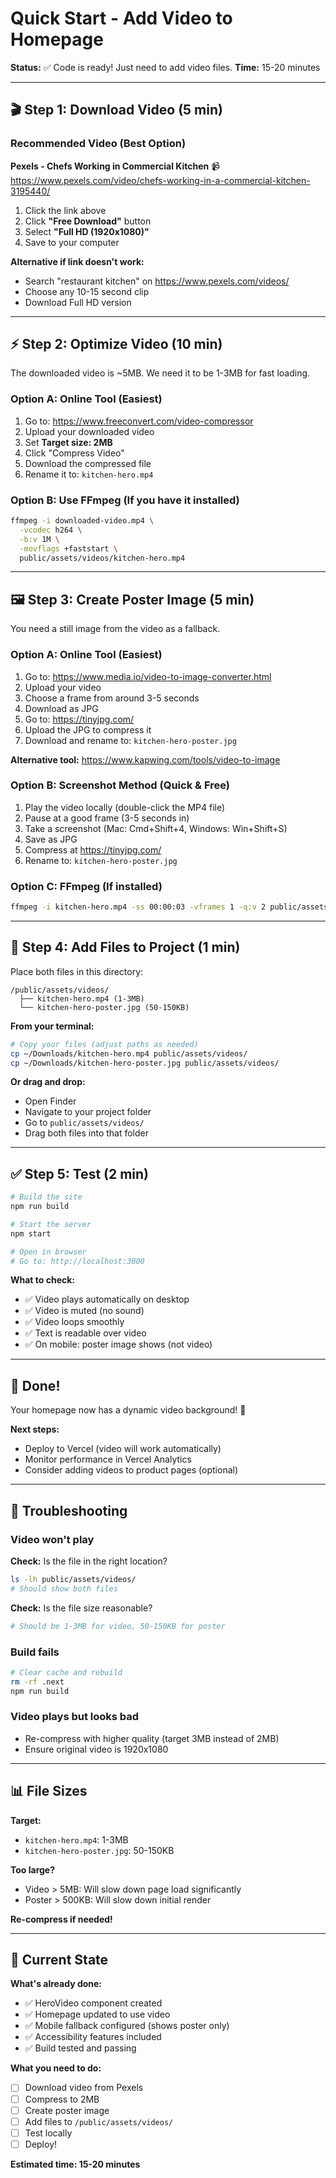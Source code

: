 # Quick Start - Add Video to Homepage

**Status:** ✅ Code is ready! Just need to add video files.
**Time:** 15-20 minutes

---

## 🎬 Step 1: Download Video (5 min)

### Recommended Video (Best Option)
**Pexels - Chefs Working in Commercial Kitchen**
📹 https://www.pexels.com/video/chefs-working-in-a-commercial-kitchen-3195440/

1. Click the link above
2. Click **"Free Download"** button
3. Select **"Full HD (1920x1080)"**
4. Save to your computer

**Alternative if link doesn't work:**
- Search "restaurant kitchen" on https://www.pexels.com/videos/
- Choose any 10-15 second clip
- Download Full HD version

---

## ⚡ Step 2: Optimize Video (10 min)

The downloaded video is ~5MB. We need it to be 1-3MB for fast loading.

### Option A: Online Tool (Easiest)
1. Go to: https://www.freeconvert.com/video-compressor
2. Upload your downloaded video
3. Set **Target size: 2MB**
4. Click "Compress Video"
5. Download the compressed file
6. Rename it to: `kitchen-hero.mp4`

### Option B: Use FFmpeg (If you have it installed)
```bash
ffmpeg -i downloaded-video.mp4 \
  -vcodec h264 \
  -b:v 1M \
  -movflags +faststart \
  public/assets/videos/kitchen-hero.mp4
```

---

## 🖼️ Step 3: Create Poster Image (5 min)

You need a still image from the video as a fallback.

### Option A: Online Tool (Easiest)
1. Go to: https://www.media.io/video-to-image-converter.html
2. Upload your video
3. Choose a frame from around 3-5 seconds
4. Download as JPG
5. Go to: https://tinyjpg.com/
6. Upload the JPG to compress it
7. Download and rename to: `kitchen-hero-poster.jpg`

**Alternative tool:** https://www.kapwing.com/tools/video-to-image

### Option B: Screenshot Method (Quick & Free)
1. Play the video locally (double-click the MP4 file)
2. Pause at a good frame (3-5 seconds in)
3. Take a screenshot (Mac: Cmd+Shift+4, Windows: Win+Shift+S)
4. Save as JPG
5. Compress at https://tinyjpg.com/
6. Rename to: `kitchen-hero-poster.jpg`

### Option C: FFmpeg (If installed)
```bash
ffmpeg -i kitchen-hero.mp4 -ss 00:00:03 -vframes 1 -q:v 2 public/assets/videos/kitchen-hero-poster.jpg
```

---

## 📁 Step 4: Add Files to Project (1 min)

Place both files in this directory:
```
/public/assets/videos/
  ├── kitchen-hero.mp4 (1-3MB)
  └── kitchen-hero-poster.jpg (50-150KB)
```

**From your terminal:**
```bash
# Copy your files (adjust paths as needed)
cp ~/Downloads/kitchen-hero.mp4 public/assets/videos/
cp ~/Downloads/kitchen-hero-poster.jpg public/assets/videos/
```

**Or drag and drop:**
- Open Finder
- Navigate to your project folder
- Go to `public/assets/videos/`
- Drag both files into that folder

---

## ✅ Step 5: Test (2 min)

```bash
# Build the site
npm run build

# Start the server
npm start

# Open in browser
# Go to: http://localhost:3000
```

**What to check:**
- ✅ Video plays automatically on desktop
- ✅ Video is muted (no sound)
- ✅ Video loops smoothly
- ✅ Text is readable over video
- ✅ On mobile: poster image shows (not video)

---

## 🎯 Done!

Your homepage now has a dynamic video background! 🎉

**Next steps:**
- Deploy to Vercel (video will work automatically)
- Monitor performance in Vercel Analytics
- Consider adding videos to product pages (optional)

---

## 🔧 Troubleshooting

### Video won't play
**Check:** Is the file in the right location?
```bash
ls -lh public/assets/videos/
# Should show both files
```

**Check:** Is the file size reasonable?
```bash
# Should be 1-3MB for video, 50-150KB for poster
```

### Build fails
```bash
# Clear cache and rebuild
rm -rf .next
npm run build
```

### Video plays but looks bad
- Re-compress with higher quality (target 3MB instead of 2MB)
- Ensure original video is 1920x1080

---

## 📊 File Sizes

**Target:**
- `kitchen-hero.mp4`: 1-3MB
- `kitchen-hero-poster.jpg`: 50-150KB

**Too large?**
- Video > 5MB: Will slow down page load significantly
- Poster > 500KB: Will slow down initial render

**Re-compress if needed!**

---

## 🎨 Current State

**What's already done:**
- ✅ HeroVideo component created
- ✅ Homepage updated to use video
- ✅ Mobile fallback configured (shows poster only)
- ✅ Accessibility features included
- ✅ Build tested and passing

**What you need to do:**
- [ ] Download video from Pexels
- [ ] Compress to 2MB
- [ ] Create poster image
- [ ] Add files to `/public/assets/videos/`
- [ ] Test locally
- [ ] Deploy!

**Estimated time: 15-20 minutes**
